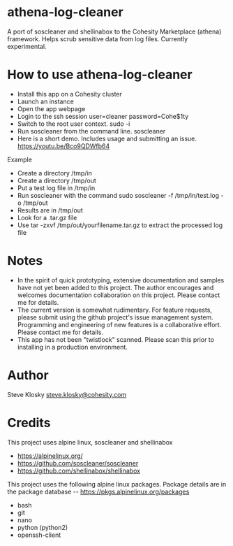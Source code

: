 # athena-log-cleaner
A port of soscleaner and shellinabox to the Cohesity Marketplace (athena) framework.  Helps scrub sensitive data from log files.
Currently experimental.

# How to use athena-log-cleaner
* Install this app on a Cohesity cluster
* Launch an instance
* Open the app webpage
* Login to the ssh session user=cleaner password=Cohe$1ty
* Switch to the root user context.  sudo -i
* Run soscleaner from the command line.  soscleaner
* Here is a short demo.  Includes usage and submitting an issue.  https://youtu.be/Bco9QDWfb64

Example
* Create a directory /tmp/in
* Create a directory /tmp/out
* Put a test log file in /tmp/in
* Run soscleaner with the command sudo soscleaner -f /tmp/in/test.log -o /tmp/out
* Results are in /tmp/out
* Look for a .tar.gz file
* Use tar -zxvf /tmp/out/yourfilename.tar.gz to extract the processed log file

# Notes
* In the spirit of quick prototyping, extensive documentation and samples have not yet been added to this project.  The author encourages and welcomes documentation collaboration on this project.  Please contact me for details.
* The current version is somewhat rudimentary.  For feature requests, please submit using the github project's issue management system.  Programming and engineering of new features is a collaborative effort.  Please contact me for details.
* This app has not been "twistlock" scanned.  Please scan this prior to installing in a production environment.

# Author
Steve Klosky
steve.klosky@cohesity.com

# Credits
This project uses alpine linux, soscleaner and shellinabox
* https://alpinelinux.org/
* https://github.com/soscleaner/soscleaner
* https://github.com/shellinabox/shellinabox

This project uses the following alpine linux packages.  Package details are in the package database -- https://pkgs.alpinelinux.org/packages
* bash
* git
* nano
* python (python2)
* openssh-client


